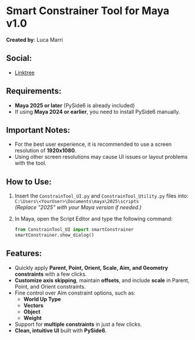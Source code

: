 # **Smart Constrainer Tool for Maya v1.0**

**Created by**: Luca Marri

## **Social:**
- [Linktree](https://linktr.ee/lucamarri)


## **Requirements:**
- **Maya 2025 or later** (PySide6 is already included)
- If using **Maya 2024 or earlier**, you need to install PySide6 manually.

## **Important Notes:**
- For the best user experience, it is recommended to use a screen resolution of **1920x1080**.
- Using other screen resolutions may cause UI issues or layout problems with the tool.

## **How to Use:**
1. Insert the `ConstrainTool_UI.py` and `ConstrainTool_Utility.py` files into:  
   `C:\Users\<YourUser>\Documents\maya\2025\scripts`  
   *(Replace "2025" with your Maya version if needed.)*

2. In Maya, open the Script Editor and type the following command:

   ```python
   from ConstrainTool_UI import smartConstrainer
   smartConstrainer.show_dialog()
   
 ## **Features:**
- Quickly apply **Parent, Point, Orient, Scale, Aim, and Geometry constraints** with a few clicks.
- **Customize axis skipping**, maintain **offsets**, and include **scale** in Parent, Point, and Orient constraints.
- Fine control over Aim constraint options, such as:
  - **World Up Type**
  - **Vectors**
  - **Object**
  - **Weight**
- Support for **multiple constraints** in just a few clicks.
- **Clean, intuitive UI** built with **PySide6**.
